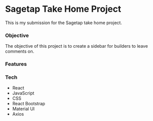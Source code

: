 # Sagetap Take Home Project

This is my submission for the Sagetap take home project.

### Objective
The objective of this project is to create a sidebar for builders to leave comments on.

### Features

### Tech
- React
- JavaScript
- CSS
- React Bootstrap
- Material UI
- Axios
